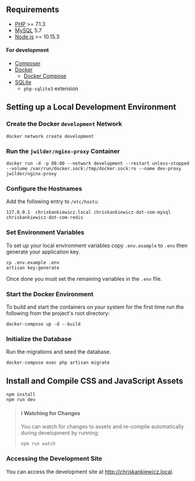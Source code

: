 Requirements
------------

  - [PHP](https://secure.php.net/) >= 7.1.3
  - [MySQL](https://www.mysql.com/) 5.7
  - [Node.js](https://nodejs.org) >= 10.15.3

#### For development

  - [Composer](https://getcomposer.org/)
  - [Docker](https://www.docker.com/)
    - [Docker Compose](https://docs.docker.com/compose/)
  - [SQLite](https://www.sqlite.org/index.html)
    - `php-sqlite3` extension

Setting up a Local Development Environment
------------------------------------------

### Create the Docker `development` Network

    docker network create development

### Run the `jwilder/nginx-proxy` Container

    docker run -d -p 80:80 --network development --restart unless-stopped --volume /var/run/docker.sock:/tmp/docker.sock:ro --name dev-proxy jwilder/nginx-proxy

### Configure the Hostnames

Add the following entry to `/etc/hosts`:

    127.0.0.1  chriskankiewicz.local chriskankiewicz-dot-com-mysql chriskankiewicz-dot-com-redis

### Set Environment Variables

To set up your local environment variables copy `.env.example` to `.env` then
generate your application key.

    cp .env.example .env
    artisan key:generate

Once done you must set the remaining variables in the `.env` file.

### Start the Docker Environment

To build and start the containers on your system for the first time run the
following from the project's root directory:

    docker-compose up -d --build

### Initialize the Database

Run the migrations and seed the database.

    docker-compose exec php artisan migrate

## Install and Compile CSS and JavaScript Assets

    npm install
    npm run dev

> #### ℹ️ Watching for Changes
>
> You can watch for changes to assets and re-compile automatically during
> development by running:
> 
>     npm run watch

### Accessing the Development Site

You can access the development site at <http://chriskankiewicz.local>.
